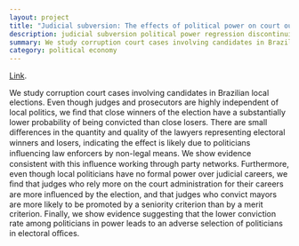 ```yaml
---
layout: project
title: "Judicial subversion: The effects of political power on court outcomes (with Henrik Sigstad)"
description: judicial subversion political power regression discontinuity design
summary: We study corruption court cases involving candidates in Brazilian local elections.
category: political economy
---
```


[Link](https://github.com/gbrlambais). 

We study corruption court cases involving candidates in Brazilian local elections. Even though judges and prosecutors are highly independent of local politics, we ﬁnd that close winners of the election have a substantially lower probability of being convicted than close losers. There are small diﬀerences in the quantity and quality of the lawyers representing electoral winners and losers, indicating the eﬀect is likely due to politicians inﬂuencing law enforcers by non-legal means. We show evidence consistent with this inﬂuence working through party networks. Furthermore, even though local politicians have no formal power over judicial careers, we ﬁnd that judges who rely more on the court administration for their careers are more inﬂuenced by the election, and that judges who convict mayors are more likely to be promoted by a seniority criterion than by a merit criterion. Finally, we show evidence suggesting that the lower conviction rate among politicians in power leads to an adverse selection of politicians in electoral oﬃces.